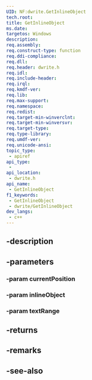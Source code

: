 ```yaml
---
UID: NF:dwrite.GetInlineObject
tech.root: 
title: GetInlineObject
ms.date: 
targetos: Windows
description: 
req.assembly: 
req.construct-type: function
req.ddi-compliance: 
req.dll: 
req.header: dwrite.h
req.idl: 
req.include-header: 
req.irql: 
req.kmdf-ver: 
req.lib: 
req.max-support: 
req.namespace: 
req.redist: 
req.target-min-winverclnt: 
req.target-min-winversvr: 
req.target-type: 
req.type-library: 
req.umdf-ver: 
req.unicode-ansi: 
topic_type:
 - apiref
api_type:
 - 
api_location:
 - dwrite.h
api_name:
 - GetInlineObject
f1_keywords:
 - GetInlineObject
 - dwrite/GetInlineObject
dev_langs:
 - c++
---
```


## -description

## -parameters

### -param currentPosition

### -param inlineObject

### -param textRange

## -returns

## -remarks

## -see-also


